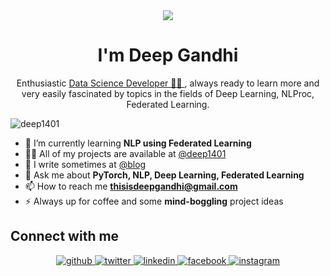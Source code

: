 <div align="center">
<img src="https://user-images.githubusercontent.com/42115530/92640221-9728ca00-f2fa-11ea-8994-c72b26e937de.gif" align="center"/>
</div>
<h1 align="center">I'm Deep Gandhi</h1>
<p align="center">Enthusiastic <a href="https://drive.google.com/file/d/15KjAOjOoFMUWrEyEfOPvfhOoeVuWgLhN/view?usp=sharing">Data Science Developer 👨‍💻 </a>, always ready to learn more and very easily fascinated by topics in the fields of Deep Learning, NLProc, Federated Learning.</p>


<p align="left"> <img src="https://komarev.com/ghpvc/?username=deep1401" alt="deep1401" /> </p>

- 🌱 I’m currently learning **NLP using Federated Learning**
- 👨‍💻 All of my projects are available at [@deep1401](https://github.com/deep1401)
- 📝 I write sometimes at [@blog](https://deep14010.github.io/)
- 💬 Ask me about **PyTorch, NLP, Deep Learning, Federated Learning**
- 📫 How to reach me **thisisdeepgandhi@gmail.com**
- ⚡ Always up for coffee and some **mind-boggling** project ideas



## Connect with me  
<div align="center">
<a href="https://github.com/deep1401" target="_blank">
<img src=https://img.shields.io/badge/github-%2324292e.svg?&style=for-the-badge&logo=github&logoColor=white alt=github style="margin-bottom: 5px;" />
</a>
<a href="https://twitter.com/deepgandhi_07" target="_blank">
<img src=https://img.shields.io/badge/twitter-%2300acee.svg?&style=for-the-badge&logo=twitter&logoColor=white alt=twitter style="margin-bottom: 5px;" />
</a>
<a href="https://linkedin.com/in/deep1401" target="_blank">
<img src=https://img.shields.io/badge/linkedin-%231E77B5.svg?&style=for-the-badge&logo=linkedin&logoColor=white alt=linkedin style="margin-bottom: 5px;" />
</a>
<a href="https://www.facebook.com/deepgandhi1401/" target="_blank">
<img src=https://img.shields.io/badge/facebook-%232E87FB.svg?&style=for-the-badge&logo=facebook&logoColor=white alt=facebook style="margin-bottom: 5px;" />
</a>
<a href="https://instagram.com/deepgandhi_07" target="_blank">
<img src=https://img.shields.io/badge/instagram-%23000000.svg?&style=for-the-badge&logo=instagram&logoColor=white alt=instagram style="margin-bottom: 5px;" />
</a>
</div>  
